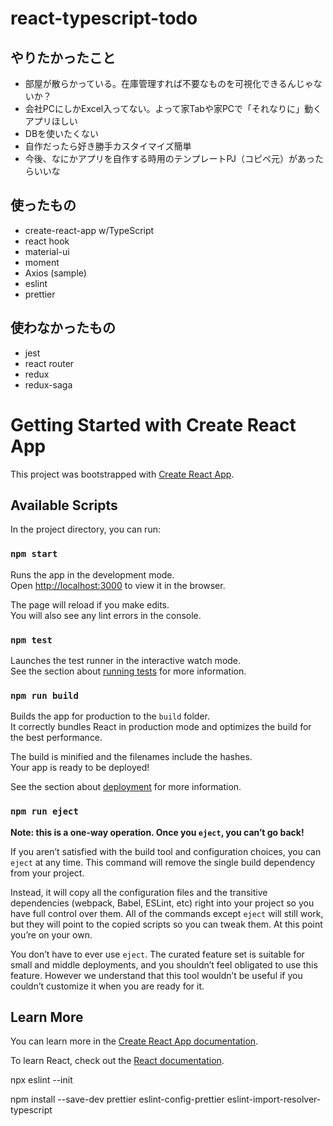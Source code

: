 # react-typescript-todo
## やりたかったこと
- 部屋が散らかっている。在庫管理すれば不要なものを可視化できるんじゃないか？
- 会社PCにしかExcel入ってない。よって家Tabや家PCで「それなりに」動くアプリほしい
- DBを使いたくない
- 自作だったら好き勝手カスタイマイズ簡単
- 今後、なにかアプリを自作する時用のテンプレートPJ（コピペ元）があったらいいな

## 使ったもの
- create-react-app w/TypeScript
- react hook
- material-ui
- moment
- Axios (sample)
- eslint
- prettier

## 使わなかったもの
- jest
- react router
- redux
- redux-saga

# Getting Started with Create React App

This project was bootstrapped with [Create React App](https://github.com/facebook/create-react-app).

## Available Scripts

In the project directory, you can run:

### `npm start`

Runs the app in the development mode.\
Open [http://localhost:3000](http://localhost:3000) to view it in the browser.

The page will reload if you make edits.\
You will also see any lint errors in the console.

### `npm test`

Launches the test runner in the interactive watch mode.\
See the section about [running tests](https://facebook.github.io/create-react-app/docs/running-tests) for more information.

### `npm run build`

Builds the app for production to the `build` folder.\
It correctly bundles React in production mode and optimizes the build for the best performance.

The build is minified and the filenames include the hashes.\
Your app is ready to be deployed!

See the section about [deployment](https://facebook.github.io/create-react-app/docs/deployment) for more information.

### `npm run eject`

**Note: this is a one-way operation. Once you `eject`, you can’t go back!**

If you aren’t satisfied with the build tool and configuration choices, you can `eject` at any time. This command will remove the single build dependency from your project.

Instead, it will copy all the configuration files and the transitive dependencies (webpack, Babel, ESLint, etc) right into your project so you have full control over them. All of the commands except `eject` will still work, but they will point to the copied scripts so you can tweak them. At this point you’re on your own.

You don’t have to ever use `eject`. The curated feature set is suitable for small and middle deployments, and you shouldn’t feel obligated to use this feature. However we understand that this tool wouldn’t be useful if you couldn’t customize it when you are ready for it.

## Learn More

You can learn more in the [Create React App documentation](https://facebook.github.io/create-react-app/docs/getting-started).

To learn React, check out the [React documentation](https://reactjs.org/).

npx eslint --init

npm install --save-dev prettier eslint-config-prettier eslint-import-resolver-typescript
